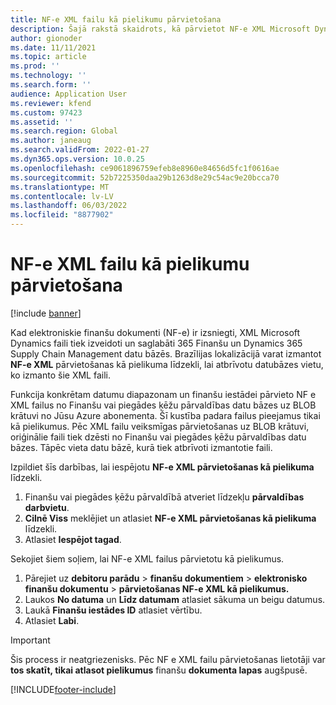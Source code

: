 ```yaml
---
title: NF-e XML failu kā pielikumu pārvietošana
description: Šajā rakstā skaidrots, kā pārvietot NF-e XML Microsoft Dynamics failus no jūsu 365 Finansu Dynamics 365 Supply Chain Management vai datu bāzes, un tā vietā padarīt tos pieejamus kā pielikumus.
author: gionoder
ms.date: 11/11/2021
ms.topic: article
ms.prod: ''
ms.technology: ''
ms.search.form: ''
audience: Application User
ms.reviewer: kfend
ms.custom: 97423
ms.assetid: ''
ms.search.region: Global
ms.author: janeaug
ms.search.validFrom: 2022-01-27
ms.dyn365.ops.version: 10.0.25
ms.openlocfilehash: ce9061896759efeb8e8960e84656d5fc1f0616ae
ms.sourcegitcommit: 52b7225350daa29b1263d8e29c54ac9e20bcca70
ms.translationtype: MT
ms.contentlocale: lv-LV
ms.lasthandoff: 06/03/2022
ms.locfileid: "8877902"
---
```

# <a name="move-nf-e-xml-files-as-attachments"></a>NF-e XML failu kā pielikumu pārvietošana

[!include [banner](../includes/banner.md)] 


Kad elektroniskie finanšu dokumenti (NF-e) ir izsniegti, XML Microsoft Dynamics faili tiek izveidoti un saglabāti 365 Finanšu un Dynamics 365 Supply Chain Management datu bāzēs. Brazīlijas lokalizācijā varat izmantot **NF-e XML** pārvietošanas kā pielikuma līdzekli, lai atbrīvotu datubāzes vietu, ko izmanto šie XML faili.

Funkcija konkrētam datumu diapazonam un finanšu iestādei pārvieto NF e XML failus no Finanšu vai piegādes ķēžu pārvaldības datu bāzes uz BLOB krātuvi no Jūsu Azure abonementa. Šī kustība padara failus pieejamus tikai kā pielikumus. Pēc XML failu veiksmīgas pārvietošanas uz BLOB krātuvi, oriģinālie faili tiek dzēsti no Finanšu vai piegādes ķēžu pārvaldības datu bāzes. Tāpēc vieta datu bāzē, kurā tiek atbrīvoti izmantotie faili.

Izpildiet šīs darbības, lai iespējotu **NF-e XML pārvietošanas kā pielikuma** līdzekli.

1. Finanšu vai piegādes ķēžu pārvaldībā atveriet līdzekļu **pārvaldības darbvietu**.
2. **Cilnē Viss** meklējiet un atlasiet **NF-e XML pārvietošanas kā pielikuma** līdzekli.
3. Atlasiet **Iespējot tagad**.

Sekojiet šiem soļiem, lai NF-e XML failus pārvietotu kā pielikumus.

1. Pārejiet uz **debitoru parādu** \> **finanšu dokumentiem** \> **elektronisko finanšu dokumentu** \> **pārvietošanas NF-e XML kā pielikumus.**
2. Laukos **No datuma** un **Līdz datumam** atlasiet sākuma un beigu datumus.
3. Laukā **Finanšu iestādes ID** atlasiet vērtību.
4. Atlasiet **Labi**.

> [!IMPORTANT]
> Šis process ir neatgriezenisks. Pēc NF e XML failu pārvietošanas lietotāji var **tos skatīt, tikai atlasot pielikumus** finanšu **dokumenta lapas** augšpusē.

[!INCLUDE[footer-include](../../includes/footer-banner.md)]
